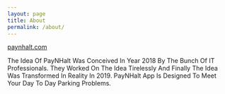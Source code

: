```yaml
---
layout: page
title: About
permalink: /about/
---
```

[paynhalt.com](https://paynhalt.com/)

The Idea Of PayNHalt Was Conceived In Year 2018 By The Bunch Of IT Professionals. They Worked On The Idea Tirelessly And Finally The Idea Was Transformed In Reality In 2019. PayNHalt App Is Designed To Meet Your Day To Day Parking Problems. 



